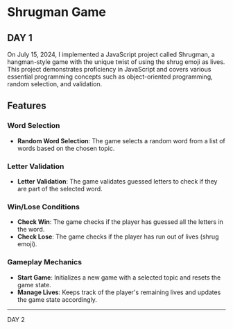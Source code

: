 # Shrugman Game

## DAY 1

On July 15, 2024, I implemented a JavaScript project called Shrugman, a hangman-style game with the unique twist of using the shrug emoji as lives. This project demonstrates proficiency in JavaScript and covers various essential programming concepts such as object-oriented programming, random selection, and validation.

## Features

### Word Selection
- **Random Word Selection**: The game selects a random word from a list of words based on the chosen topic.

### Letter Validation
- **Letter Validation**: The game validates guessed letters to check if they are part of the selected word.

### Win/Lose Conditions
- **Check Win**: The game checks if the player has guessed all the letters in the word.
- **Check Lose**: The game checks if the player has run out of lives (shrug emoji).

### Gameplay Mechanics
- **Start Game**: Initializes a new game with a selected topic and resets the game state.
- **Manage Lives**: Keeps track of the player's remaining lives and updates the game state accordingly.

-------

DAY 2

